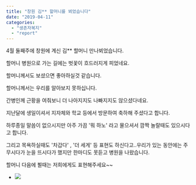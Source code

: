 ```yaml
---
title: "창원 김** 할머니를 뵈었습니다"
date: "2019-04-11"
categories: 
  - "생존자복지"
  - "report"
---
```


4월 둘째주에 창원에 계신 김\*\* 할머니 만나뵈었습니다.

할머니 병원으로 가는 길에는 벗꽃이 흐드러지게 피었네요.

할머니께서도 보셨으면 좋아하실것 같습니다.

할머니께서는 우리를 알아보지 못하십니다.

간병인께 근황을 여줘보니 더 나아지지도 나빠지지도 않으셨다네요.

지난달에 생일이셔서 지자체와 학교 등에서 방문하여 축하해 주셨다고 합니다.

하루종일 말씀이 없으시지만 아주 가끔 '뭐 하노' 라고 물으셔서 깜짝 놀랄때도 있으시다고 합니다.

그리고 목욕하실때도 '차갑다' , '더 세게' 등 표현도 하신다고..우리가 있는 동안에는 주무시다가 눈을 뜨시다가 했지만 한마디도 못듣고 병원을 나왔습니다.

할머니 다음에 뵐때는 저희에게도 표현해주세요~~

- ![](http://womenandwar.net/kr/wp-content/uploads/2019/04/0411-사진_김양주할머니-1-576x1024.jpg)
